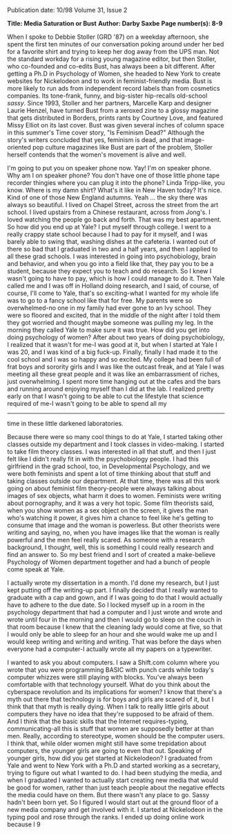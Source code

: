 Publication date: 10/98
Volume 31, Issue 2

**Title: Media Saturation or Bust**
**Author: Darby Saxbe**
**Page number(s): 8-9**

When I spoke to Debbie Stoller (GRD '87) on a weekday afternoon, she spent the first ten minutes of our conversation poking around under her bed for a favorite shirt and trying to keep her dog away from the UPS man. Not the standard workday for a rising young magazine editor, but then Stoller, who co-founded and co-edits Bust, has always been a bit different. After getting a Ph.D in Psychology of Women, she headed to New York to create websites for Nickelodeon and to work in feminist-friendly media. Bust is more likely to run ads from independent record labels than from cosmetics companies. Its tone-frank, funny, and big-sister hip-recalls old-school _sassy_. Since 1993, Stoller and her partners, Marcelle Karp and designer Laurie Henzel, have turned Bust from a xeroxed zine to a glossy magazine that gets distributed in Borders, prints rants by Courtney Love, and featured Missy Elliot on its last cover. Bust was given several inches of column space in this summer's Time cover story, "Is Feminism Dead?" Although the story's writers concluded that yes, feminism is dead, and that image-oriented pop culture magazines like Bust are part of the problem, Stoller herself contends that the women's movement is alive and well. 

I'm going to put you on speaker phone now. 
Yay! I'm on speaker phone. Why am I on speaker phone? You don't have one of those little phone tape recorder thingies where you can plug it into the phone? Linda Tripp-like, you know. Where is my damn shirt? What's it like in New Haven today? 
It's nice. Kind of one of those New England autumns. 
Yeah ... the sky there was always so beautiful. I lived on Chapel Street, across the street from the art school. I lived upstairs from a Chinese restaurant, across from Jong's. I loved watching the people go back and forth. That was my best apartment. 
So how did you end up at Yale? 
I put myself through college. I went to a really crappy state school because I had to pay for it myself, and I was barely able to swing that, washing dishes at the cafeteria. I wanted out of there so bad that I graduated in two and a half years, and then I applied to all these grad schools. I was interested in going into psychobiology, brain and behavior, and when you go into a field like that, they pay you to be a student, because they expect you to teach and do research. So I knew I wasn't going to have to pay, which is how I could manage to do it. Then Yale called me and I was off in Holland doing research, and I said, of course, of course, I'll come to Yale, that's so exciting-what I wanted for my whole life was to go to a fancy school like that for free. My parents were so overwhelmed-no one in my family had ever gone to an Ivy school. They were so floored and excited, that in the middle of the night after I told them they got worried and thought maybe someone was pulling my leg. In the morning they called Yale to make sure it was true. 
How did you get into doing psychology of women? 
After about two years of doing psychobiology, I realized that it wasn't for me-I was good at it, but when I started at Yale I was 20, and I was kind of a big fuck-up. Finally, finally I had made it to the cool school and I was so happy and so excited. My college had been full of frat boys and sorority girls and I was like the outcast freak, and at Yale I was meeting all these great people and it was like an embarrassment of riches, just overwhelming. I spent more time hanging out at the cafes and the bars and running around enjoying myself than I did at the lab. I realized pretty early on that I wasn't going to be able to cut the lifestyle that science required of me-I wasn't going to be able to spend all my


---

time in these little darkened laboratories. 

Because there were so many cool things to do at Yale, I started taking other classes outside my department and I took classes in video-making. I started to take film theory classes. I was interested in all that stuff, and then I just felt like I didn't really fit in with the psychobiology people. I had this girlfriend in the grad school, too, in Developmental Psychology, and we were both feminists and spent a lot of time thinking about that stuff and taking classes outside our department. At that time, there was all this work going on about feminist film theory-people were always talking about images of sex objects, what harm it does to women. Feminists were writing about pornography, and it was a very hot topic. Some film theorists said, when you show women as a sex object on the screen, it gives the man who's watching it power, it gives him a chance to feel like he's getting to consume that image and the woman is powerless. But other theorists were writing and saying, no, when you have images like that the woman is really powerful and the men feel really scared. As someone with a research background, I thought, well, this is something I could really research and find an answer to. So my best friend and I sort of created a make-believe Psychology of Women department together and had a bunch of people come speak at Yale. 

I actually wrote my dissertation in a month. I'd done my research, but I just kept putting off the writing-up part. I finally decided that I really wanted to graduate with a cap and gown, and if I was going to do that I would actually have to adhere to the due date. So I locked myself up in a room in the psychology department that had a computer and I just wrote and wrote and wrote until four in the morning and then I would go to sleep on the couch in that room because I knew that the cleaning lady would come at five, so that I would only be able to sleep for an hour and she would wake me up and I would keep writing and writing and writing. That was before the days when everyone had a computer-I actually wrote all my papers on a typewriter. 

I wanted to ask you about computers. I saw a Shift.com column where you wrote that you were programming BASIC with punch cards while today's computer whizzes were still playing with blocks. You've always been comfortable with that technology yourself. What do you think about the cyberspace revolution and its implications for women? 
I know that there's a myth out there that technology is for boys and girls are scared of it, but I think that that myth is really dying. When I talk to really little girls about computers they have no idea that they're supposed to be afraid of them. And I think that the basic skills that the Internet requires-typing, communicating-all this is stuff that women are supposedly better at than men. Really, according to stereotype, women should be the computer users. I think that, while older women might still have some trepidation about computers, the younger girls are going to even that out. 
Speaking of younger girls, how did you get started at Nickelodeon? 
I graduated from Yale and went to New York with a Ph.D and started working as a secretary, trying to figure out what I wanted to do. I had been studying the media, and when I graduated I wanted to actually start creating new media that would be good for women, rather than just teach people about the negative effects the media could have on them. But there wasn't any place to go. Sassy hadn't been born yet. So I figured I would start out at the ground floor of a new media company and get involved with it. I started at Nickelodeon in the typing pool and rose through the ranks. I ended up doing online work because I 
9